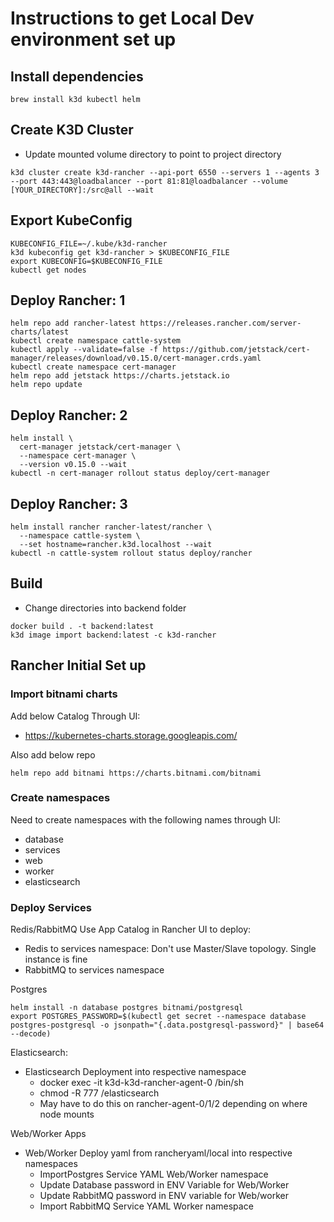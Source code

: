 # Instructions to get Local Dev environment set up

## Install dependencies
```
brew install k3d kubectl helm
```

## Create K3D Cluster
- Update mounted volume directory to point to project directory
```
k3d cluster create k3d-rancher --api-port 6550 --servers 1 --agents 3 --port 443:443@loadbalancer --port 81:81@loadbalancer --volume [YOUR_DIRECTORY]:/src@all --wait
```

## Export KubeConfig
```
KUBECONFIG_FILE=~/.kube/k3d-rancher
k3d kubeconfig get k3d-rancher > $KUBECONFIG_FILE
export KUBECONFIG=$KUBECONFIG_FILE
kubectl get nodes
```

## Deploy Rancher: 1
```
helm repo add rancher-latest https://releases.rancher.com/server-charts/latest
kubectl create namespace cattle-system
kubectl apply --validate=false -f https://github.com/jetstack/cert-manager/releases/download/v0.15.0/cert-manager.crds.yaml
kubectl create namespace cert-manager
helm repo add jetstack https://charts.jetstack.io
helm repo update
```

## Deploy Rancher: 2
```
helm install \
  cert-manager jetstack/cert-manager \
  --namespace cert-manager \
  --version v0.15.0 --wait
kubectl -n cert-manager rollout status deploy/cert-manager
```

## Deploy Rancher: 3
```
helm install rancher rancher-latest/rancher \
  --namespace cattle-system \
  --set hostname=rancher.k3d.localhost --wait
kubectl -n cattle-system rollout status deploy/rancher
```

## Build 

* Change directories into backend folder
```
docker build . -t backend:latest
k3d image import backend:latest -c k3d-rancher
```

## Rancher Initial Set up

### Import bitnami charts
Add below Catalog Through UI:
- https://kubernetes-charts.storage.googleapis.com/

Also add below repo
```
helm repo add bitnami https://charts.bitnami.com/bitnami
```

### Create namespaces
Need to create namespaces with the following names through UI:
- database
- services
- web
- worker
- elasticsearch

### Deploy Services

Redis/RabbitMQ
Use App Catalog in Rancher UI to deploy: 
- Redis to services namespace: Don't use Master/Slave topology. Single instance is fine
- RabbitMQ to services namespace 

Postgres
```
helm install -n database postgres bitnami/postgresql
export POSTGRES_PASSWORD=$(kubectl get secret --namespace database postgres-postgresql -o jsonpath="{.data.postgresql-password}" | base64 --decode)
```

Elasticsearch:
- Elasticsearch Deployment into respective namespace
  - docker exec -it k3d-k3d-rancher-agent-0 /bin/sh
  - chmod -R 777 /elasticsearch
  - May have to do this on rancher-agent-0/1/2 depending on where node mounts

Web/Worker Apps
- Web/Worker Deploy yaml from rancheryaml/local into respective namespaces
  - ImportPostgres Service YAML Web/Worker namespace
  - Update Database password in ENV Variable for Web/Worker
  - Update RabbitMQ password in ENV variable for Web/worker
  - Import RabbitMQ Service YAML Worker namespace
